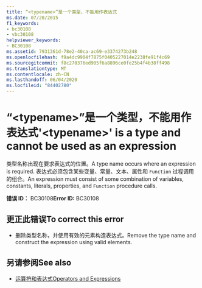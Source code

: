```yaml
---
title: “<typename>”是一个类型，不能用作表达式
ms.date: 07/20/2015
f1_keywords:
- bc30108
- vbc30108
helpviewer_keywords:
- BC30108
ms.assetid: 7931361d-78e2-40ca-ac69-e3374273b248
ms.openlocfilehash: f9a4dc9904f7875f0405227014e2238fe91f4c69
ms.sourcegitcommit: f8c270376ed905f6a8896ce0fe25b4f4b38ff498
ms.translationtype: MT
ms.contentlocale: zh-CN
ms.lasthandoff: 06/04/2020
ms.locfileid: "84402780"
---
```

# <a name="typename-is-a-type-and-cannot-be-used-as-an-expression"></a><span data-ttu-id="20db8-102">“\<typename>”是一个类型，不能用作表达式</span><span class="sxs-lookup"><span data-stu-id="20db8-102">'\<typename>' is a type and cannot be used as an expression</span></span>
<span data-ttu-id="20db8-103">类型名称出现在要求表达式的位置。</span><span class="sxs-lookup"><span data-stu-id="20db8-103">A type name occurs where an expression is required.</span></span> <span data-ttu-id="20db8-104">表达式必须包含某些变量、常量、文本、属性和 `Function` 过程调用的组合。</span><span class="sxs-lookup"><span data-stu-id="20db8-104">An expression must consist of some combination of variables, constants, literals, properties, and `Function` procedure calls.</span></span>  
  
 <span data-ttu-id="20db8-105">**错误 ID：** BC30108</span><span class="sxs-lookup"><span data-stu-id="20db8-105">**Error ID:** BC30108</span></span>  
  
## <a name="to-correct-this-error"></a><span data-ttu-id="20db8-106">更正此错误</span><span class="sxs-lookup"><span data-stu-id="20db8-106">To correct this error</span></span>  
  
- <span data-ttu-id="20db8-107">删除类型名称，并使用有效的元素构造表达式。</span><span class="sxs-lookup"><span data-stu-id="20db8-107">Remove the type name and construct the expression using valid elements.</span></span>  
  
## <a name="see-also"></a><span data-ttu-id="20db8-108">另请参阅</span><span class="sxs-lookup"><span data-stu-id="20db8-108">See also</span></span>

- [<span data-ttu-id="20db8-109">运算符和表达式</span><span class="sxs-lookup"><span data-stu-id="20db8-109">Operators and Expressions</span></span>](../../programming-guide/language-features/operators-and-expressions/index.md)
